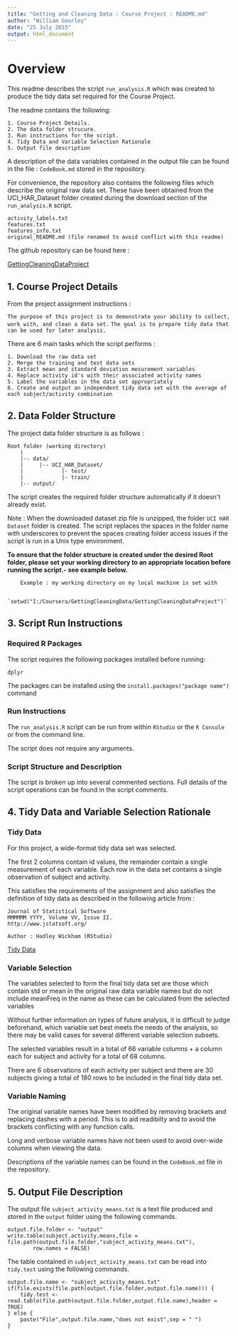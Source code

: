 ```yaml
---
title: "Getting and Cleaning Data : Course Project : README.md"
author: "William Gourley"
date: "25 July 2015"
output: html_document
---
```


# Overview

This readme describes the script `run_analysis.R` which was created to produce the tidy data set
required for the Course Project.

The readme contains the following:

    1. Course Project Details.
    2. The data folder strucure.
    3. Run instructions for the script.
    4. Tidy Data and Variable Selection Rationale
    5. Output file description

A description of the data variables contained in the output file can be found in the file : `CodeBook.md`
stored in the repository.

For convenience, the repository also contains the following files which describe the original raw data set.
These have been obtained from the UCI_HAR_Dataset folder created during the download section of the `run_analysis.R`
script.

    activity_labels.txt
    features.txt
    features_info.txt
    original_README.md (file renamed to avoid conflict with this readme)

The github repository can be found here :

[GettingCleaningDataProject](https://github.com/bgourley001/GettingCleaningDataProject.git)
    
## 1. Course Project Details

From the project assignment instructions :

`The purpose of this project is to demonstrate your ability to collect, work with, and clean a data set.` 
`The goal is to prepare tidy data that can be used for later analysis.`

There are 6 main tasks which the script performs :

    1. Download the raw data set
    2. Merge the training and test data sets
    3. Extract mean and standard deviation mesurement variables
    4. Replace activity id's with their associated activity names
    5. Label the variables in the data set appropriately
    6. Create and output an independent tidy data set with the average of each subject/activity combination

## 2. Data Folder Structure

The project data folder structure is as follows :

    Root folder (working directory)
        |
        |-- data/
        |     |-- UCI_HAR_Dataset/
        |            |- test/
        |            |- train/
        |-- output/
        
The script creates the required folder structure automatically if it doesn't already exist.

Note :
When the downloaded dataset zip file is unzipped, the folder `UCI HAR Dataset` folder is created.
The script replaces the spaces in the folder name with underscores to prevent the spaces creating
folder access issues if the script is run in a Unix type environment.

**To ensure that the folder structure is created under the desired Root folder, please set
your working directory to an appropriate location before running the script.- see example below.**
    
        Example : my working directory on my local machine is set with
            
            `setwd("I:/Coursera/GettingCleaningData/GettingCleaningDataProject")`
            
## 3. Script Run Instructions

### Required R Packages
The script requires the following packages installed before running:

    dplyr

The packages can be installed using the `install.packages("package name")` command

### Run Instructions
The `run_analysis.R` script can be run from within `RStudio` or the `R Console` or from the command line.

The script does not require any arguments.

### Script Structure and Description
The script is broken up into several commented sections.
Full details of the script operations can be found in the script comments.

## 4. Tidy Data and Variable Selection Rationale
### Tidy Data
For this project, a wide-format tidy data set was selected.

The first 2 columns contain id values, the remainder contain a single measurement of each variable.
Each row in the data set contains a single observation of subject and activity.

This satisfies the requirements of the assignment and also satisfies the definition of tidy data as 
described in the following article from :

    Journal of Statistical Software
    MMMMMM YYYY, Volume VV, Issue II. 
    http://www.jstatsoft.org/

    Author : Hadley Wickham (RStudio)

[Tidy Data](http://vita.had.co.nz/papers/tidy-data.pdf)

### Variable Selection
The variables selected to form the final tidy data set are those which contain std or mean in the original
raw data variable names but do not include meanFreq in the name as these can be calculated from the selected variables 

Without further information on types of future analysis, it is difficult to judge beforehand, which variable set best meets
the needs of the analysis, so there may be valid cases for several different variable selection subsets.

The selected variables result in a total of 66 variable columns + a column each for subject and activity
for a total of 68 columns.

There are 6 observations of each activity per subject and there are 30 subjects giving a total of 180 rows 
to be included in the final tidy data set.

### Variable Naming
The original variable names have been modified by removing brackets and replacing dashes with a period. 
This is to aid readibilty and to avoid the brackets conflicting with any function calls.

Long and verbose variable names have not been used to avoid over-wide columns when viewing the data.

Descriptions of the variable names can be found in the `CodeBook.md` file in the repository.

## 5. Output File Description
The output file `subject_activity_means.txt` is a text file produced and stored in the `output` folder using the 
following commands.

    output.file.folder <- "output"
    write.table(subject.activity.means,file = file.path(output.file.folder,"subject_activity_means.txt"),
            row.names = FALSE)
    
The table contained in `subject_activity_means.txt` can be read into `tidy.test` using the following commands.

    output.file.name <- "subject_activity_means.txt"
    if(file.exists(file.path(output.file.folder,output.file.name))) {
        tidy.test <- read.table(file.path(output.file.folder,output.file.name),header = TRUE)
    } else {
        paste("File",output.file.name,"does not exist",sep = " ")
    }








    

